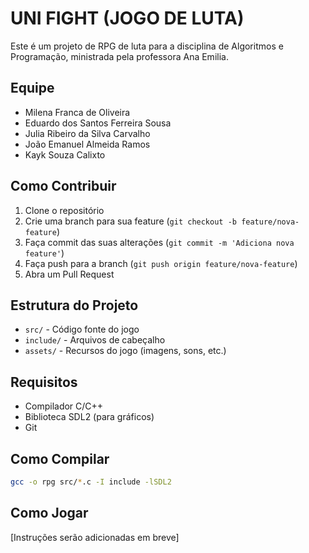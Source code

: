 # UNI FIGHT (JOGO DE LUTA)

Este é um projeto de RPG de luta para a disciplina de Algoritmos e Programação, ministrada pela professora Ana Emilia.

## Equipe
- Milena Franca de Oliveira
- Eduardo dos Santos Ferreira Sousa
- Julia Ribeiro da Silva Carvalho
- João Emanuel Almeida Ramos
- Kayk Souza Calixto

## Como Contribuir
1. Clone o repositório
2. Crie uma branch para sua feature (`git checkout -b feature/nova-feature`)
3. Faça commit das suas alterações (`git commit -m 'Adiciona nova feature'`)
4. Faça push para a branch (`git push origin feature/nova-feature`)
5. Abra um Pull Request

## Estrutura do Projeto
- `src/` - Código fonte do jogo
- `include/` - Arquivos de cabeçalho
- `assets/` - Recursos do jogo (imagens, sons, etc.)

## Requisitos
- Compilador C/C++
- Biblioteca SDL2 (para gráficos)
- Git

## Como Compilar
```bash
gcc -o rpg src/*.c -I include -lSDL2
```

## Como Jogar
[Instruções serão adicionadas em breve] 

